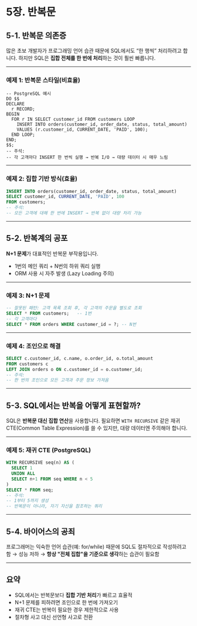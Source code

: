 

# 5장. 반복문

## 5-1. 반복문 의존증

많은 초보 개발자가 프로그래밍 언어 습관 때문에 SQL에서도 “한 행씩” 처리하려고 합니다.
하지만 SQL은 **집합 전체를 한 번에 처리**하는 것이 훨씬 빠릅니다.

---

### 예제 1: 반복문 스타일(비효율)

```plpgsql
-- PostgreSQL 예시
DO $$
DECLARE
  r RECORD;
BEGIN
  FOR r IN SELECT customer_id FROM customers LOOP
    INSERT INTO orders(customer_id, order_date, status, total_amount)
    VALUES (r.customer_id, CURRENT_DATE, 'PAID', 100);
  END LOOP;
END;
$$;
-- 주석:
-- 각 고객마다 INSERT 한 번씩 실행 → 반복 I/O → 대량 데이터 시 매우 느림
```

---

### 예제 2: 집합 기반 방식(효율)

```sql
INSERT INTO orders(customer_id, order_date, status, total_amount)
SELECT customer_id, CURRENT_DATE, 'PAID', 100
FROM customers;
-- 주석:
-- 모든 고객에 대해 한 번에 INSERT → 반복 없이 대량 처리 가능
```

---

## 5-2. 반복계의 공포

**N+1 문제**가 대표적인 반복문 부작용입니다.

* 1번의 메인 쿼리 + N번의 하위 쿼리 실행
* ORM 사용 시 자주 발생 (Lazy Loading 주의)

---

### 예제 3: N+1 문제

```sql
-- 잘못된 패턴: 고객 목록 조회 후, 각 고객의 주문을 별도로 조회
SELECT * FROM customers;   -- 1번
-- 각 고객마다
SELECT * FROM orders WHERE customer_id = ?; -- N번
```

---

### 예제 4: 조인으로 해결

```sql
SELECT c.customer_id, c.name, o.order_id, o.total_amount
FROM customers c
LEFT JOIN orders o ON c.customer_id = o.customer_id;
-- 주석:
-- 한 번의 조인으로 모든 고객과 주문 정보 가져옴
```

---

## 5-3. SQL에서는 반복을 어떻게 표현할까?

SQL은 **반복문 대신 집합 연산**을 사용합니다.
필요하면 `WITH RECURSIVE` 같은 재귀 CTE(Common Table Expression)를 쓸 수 있지만, 대량 데이터엔 주의해야 합니다.

---

### 예제 5: 재귀 CTE (PostgreSQL)

```sql
WITH RECURSIVE seq(n) AS (
  SELECT 1
  UNION ALL
  SELECT n+1 FROM seq WHERE n < 5
)
SELECT * FROM seq;
-- 주석:
-- 1부터 5까지 생성
-- 반복문이 아니라, 자기 자신을 참조하는 쿼리
```

---

## 5-4. 바이어스의 공죄

프로그래머는 익숙한 언어 습관(예: for/while) 때문에 SQL도 절차적으로 작성하려고 함 → 성능 저하
→ **항상 "전체 집합"을 기준으로 생각**하는 습관이 필요함

---

## 요약

* SQL에서는 반복문보다 **집합 기반 처리**가 빠르고 효율적
* N+1 문제를 피하려면 조인으로 한 번에 가져오기
* 재귀 CTE는 반복이 필요한 경우 제한적으로 사용
* 절차형 사고 대신 선언형 사고로 전환
